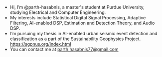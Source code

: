 -  Hi, I’m @parth-hasabnis, a master's student at Purdue University, studying Electrical and Computer Engineering. 
-  My interests include Statistical Digital Signal Processing, Adaptive Filtering, AI-enabled DSP, Estimation and Detection Theory, and Audio DSP. 
-  I’m pursuing my thesis in AI-enabled urban seismic event detection and classification as a part of the Sustainability Geophysics Project. https://sgpnus.org/index.html
-  You can contact me at parth.hasabnis77@gmail.com

<!---
parth-hasabnis/parth-hasabnis is a ✨ special ✨ repository because its `README.md` (this file) appears on your GitHub profile.
You can click the Preview link to take a look at your changes.
--->

